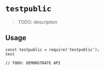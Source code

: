 # `testpublic`

> TODO: description

## Usage

```
const testpublic = require('testpublic');
test

// TODO: DEMONSTRATE API
```

